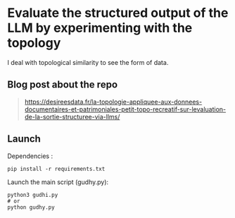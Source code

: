
# Evaluate the structured output of the LLM by experimenting with the topology

I deal with topological similarity to see the form of data.

## Blog post about the repo

> https://desireesdata.fr/la-topologie-appliquee-aux-donnees-documentaires-et-patrimoniales-petit-topo-recreatif-sur-levaluation-de-la-sortie-structuree-via-llms/

## Launch

Dependencies :

```
pip install -r requirements.txt
```

Launch the main script (gudhy.py):

```
python3 gudhi.py
# or
python gudhy.py
```
